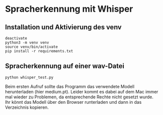 # Spracherkennung mit Whisper



## Installation und Aktivierung des venv


```
deactivate
python3 -m venv venv
source venv/bin/activate
pip install -r requirements.txt

```

## Spracherkennung auf einer wav-Datei

```
python whisper_test.py

```

Beim ersten Aufruf sollte das Programm das verwendete Modell herunterladen (hier medium.pt). Leider kommt es dabei auf dem Mac immer mal wieder zu Problemen, da entsprechende Rechte nicht gesetzt wurde. Ihr könnt das Modell über den Browser runterladen und dann in das Verzeichnis kopieren.

